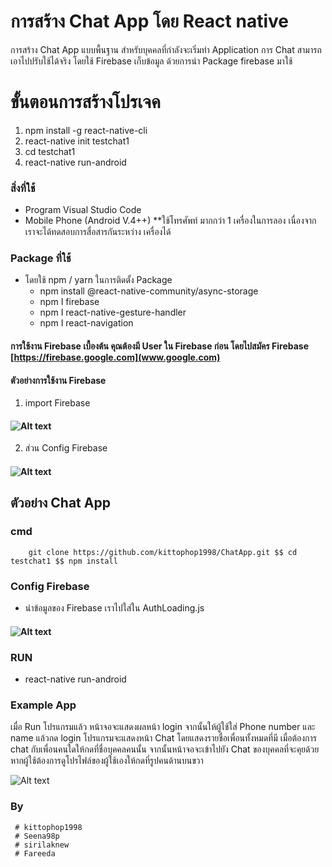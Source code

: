 # การสร้าง Chat App โดย React native
   การสร้าง Chat App แบบพื้นฐาน สำหรับบุคคลที่กำลังจะเริ่มทำ Application การ Chat สามารถเอาไปปรับใช้ได้จริง โดยใช้ Firebase เก็บข้อมูล ด้วยการนำ Package firebase มาใช้

# ขั้นตอนการสร้างโปรเจค
1. npm install -g react-native-cli
2. react-native init testchat1
3. cd testchat1
4. react-native run-android

### สิ่งที่ใช้
   * Program Visual Studio Code
   * Mobile Phone (Android V.4++)   **ใช้โทรศัพท์ มากกว่า 1 เครื่องในการลอง เนื่องจากเราจะได้ทดสอบการสื่อสารกันระหว่าง เครื่องได้
  
### Package ที่ใช้

* โดยใช้ npm / yarn ในการติดตั้ง Package
  * npm install @react-native-community/async-storage
  * npm I firebase	
  * npm I  react-native-gesture-handler
  * npm I react-navigation
#### การใช้งาน Firebase เบื้องต้น คุณต้องมี User ใน Firebase ก่อน โดยไปสมัคร Firebase [https://firebase.google.com](www.google.com)

#### ตัวอย่างการใช้งาน Firebase

1. import Firebase
#### ![Alt text](https://www.img.in.th/images/7061c5a843d64d7ab5f90ae4f08bea86.png)
2. ส่วน Config Firebase
#### ![Alt text](https://www.img.in.th/images/af52f51d20939184e3e320bccc14d8b4.png)

## ตัวอย่าง Chat App 
### cmd
        git clone https://github.com/kittophop1998/ChatApp.git $$ cd testchat1 $$ npm install
### Config Firebase 
   * นำข้อมูลของ Firebase เราไปใส่ใน AuthLoading.js
   #### ![Alt text](https://www.img.in.th/images/1db94a236e8349a467871a3c7110f80e.png)

### RUN
   * react-native run-android
### Example App
   เมื่อ Run โปรแกรมแล้ว หน้าจอจะแสดงผลหน้า login จากนั้นให้ผู้ใช้ใส่ Phone number และ name แล้วกด login
โปรแกรมจะแสดงหน้า Chat โดยแสดงรายชื่อเพื่อนทั้งหมดที่มี เมื่อต้องการ chat กับเพื่อนคนใดให้กดที่ชื่อบุคคลคนนั้น จากนั้นหน้าจอจะเข้าไปยัง Chat
ของบุคคลที่จะคุยด้วย หากผู้ใช้ต้องการดูโปรไฟล์ของผู้ใช้เองให้กดที่รูปคนด้านบนขวา

![Alt text](https://www.img.in.th/images/303de65b813dcdce84c13e2e6358dd6d.png)
### By 
     # kittophop1998
     # Seena98p
     # sirilaknew
     # Fareeda   
